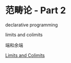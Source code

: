# 范畴论 - Part 2

declarative programming

limits and colimits

端和余端

[Limits and Colimits](https://bartoszmilewski.com/2015/04/15/limits-and-colimits/)